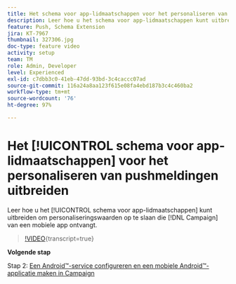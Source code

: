 ```yaml
---
title: Het schema voor app-lidmaatschappen voor het personaliseren van pushmeldingen uitbreiden
description: Leer hoe u het schema voor app-lidmaatschappen kunt uitbreiden om personalisatiewaarden op te slaan die Campaign ontvangt van een mobiele app.
feature: Push, Schema Extension
jira: KT-7967
thumbnail: 327306.jpg
doc-type: feature video
activity: setup
team: TM
role: Admin, Developer
level: Experienced
exl-id: c7dbb3c0-41eb-47dd-93bd-3c4caccc07ad
source-git-commit: 116a24a8aa123f615e08fa4ebd187b3c4c460ba2
workflow-type: tm+mt
source-wordcount: '76'
ht-degree: 97%

---
```


# Het [!UICONTROL schema voor app-lidmaatschappen] voor het personaliseren van pushmeldingen uitbreiden

Leer hoe u het [!UICONTROL schema voor app-lidmaatschappen] kunt uitbreiden om personaliseringswaarden op te slaan die [!DNL Campaign] van een mobiele app ontvangt.

>[!VIDEO](https://video.tv.adobe.com/v/327306?quality=12&learn=on){transcript=true}

**Volgende stap**

Stap 2: [Een Android™-service configureren en een mobiele Android™-applicatie maken in Campaign](/help/tutorial-get-started-with-push-notifications-for-android/configure-an-android-service-in-campaign.md)
